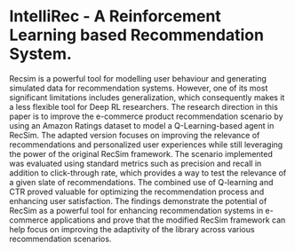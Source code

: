 # IntelliRec - A Reinforcement Learning based Recommendation System.

Recsim is a powerful tool for modelling user behaviour and generating simulated data for recommendation systems. However, one of its most significant limitations includes generalization, which consequently makes it a less flexible tool for Deep RL researchers. The research direction in this paper is to improve the e-commerce product recommendation scenario by using an Amazon Ratings dataset to model a Q-Learning-based agent in RecSim. The adapted version focuses on improving the relevance of recommendations and personalized user experiences while still leveraging the power of the original RecSim framework. The scenario implemented was evaluated using standard metrics such as precision and recall in addition to click-through rate, which provides a way to test the relevance of a given slate of recommendations. The combined use of Q-learning and CTR proved valuable for optimizing the recommendation process and enhancing user satisfaction. The findings demonstrate the potential of RecSim as a powerful tool for enhancing recommendation systems in e-commerce applications and prove that the modified RecSim framework can help focus on improving the adaptivity of the library across various recommendation scenarios.
